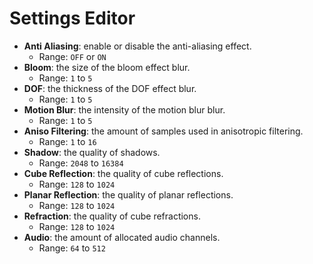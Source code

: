 # Settings Editor

- **Anti Aliasing**: enable or disable the anti-aliasing effect.
  - Range: `OFF` or `ON`
- **Bloom**: the size of the bloom effect blur.
  - Range: `1` to `5`
- **DOF**: the thickness of the DOF effect blur.
  - Range: `1` to `5`
- **Motion Blur**: the intensity of the motion blur blur.
  - Range: `1` to `5`
- **Aniso Filtering**: the amount of samples used in anisotropic filtering.
  - Range: `1` to `16`
- **Shadow**: the quality of shadows.
  - Range: `2048` to `16384`
- **Cube Reflection**: the quality of cube reflections.
  - Range: `128` to `1024`
- **Planar Reflection**: the quality of planar reflections.
  - Range: `128` to `1024`
- **Refraction**: the quality of cube refractions.
  - Range: `128` to `1024`
- **Audio**: the amount of allocated audio channels.
  - Range: `64` to `512`
